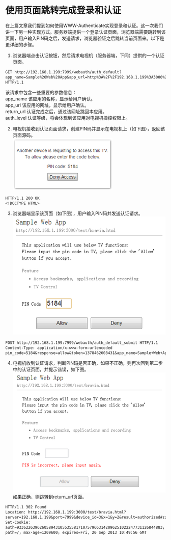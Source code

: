 使用页面跳转完成登录和认证
===

在上篇文章我们提到如何使用WWW-Authenticate实现登录和认证。这一次我们讲一下另一种实现方式。服务器端提供一个登录认证页面，浏览器端需要跳转到该页面，用户输入PIN码之后，发送请求，浏览器验证之后跳转当前页面来。以下是更详细的步骤。  

1. 浏览器端点击认证按钮，然后请求电视机（服务器端，下同）提供的一个认证页面。
```
GET http://192.168.1.199:7999/webauth/auth_default?app_name=Sample%20Web%20App&app_url=http%3A%2F%2F192.168.1.199%3A3000%2Ftest%2Fbravia.html&return_url=http%3A%2F%2F192.168.1.199%3A3000%2Ftest%2Fbravia.html%3Fserver%3D192.168.1.199%26port%3D7999%26device_id%3D3%26x%3D1%26y%3D2%23zzz&auth_level=generic HTTP/1.1
```
该请求中包含一些重要的参数信息：  
app_name 该应用的名称，显示给用户确认。  
app_url 该应用的网址，显示给用户确认。  
return_url 认证完成之后，通过该网址跳回本应用。  
auth_level 认证等级，将会体现到该应用对电视机操控权限上。  
  
2. 电视机接收到认证页面请求，创建PIN码并显示在电视机上（如下图），返回该页面源码。  
![电视机上显示PIN码](../images/Redirect-1.png)  
```
HTTP/1.1 200 OK
<!DOCTYPE HTML>
```  
  
3. 浏览器端显示该页面（如下图），用户输入PIN码并发送认证请求。  
![浏览器上显示认证页面](../images/Redirect-2.png)  
```
POST http://192.168.1.199:7999/webauth/auth_default_submit HTTP/1.1
Content-Type: application/x-www-form-urlencoded
pin_code=5184&response=allow&token=1378462608431&app_name=Sample+Web+App&app_url=http%3A%2F%2F192.168.1.199%3A3000%2Ftest%2Fbravia.html&return_url=http%3A%2F%2F192.168.1.199%3A3000%2Ftest%2Fbravia.html%3Fserver%3D192.168.1.199%26port%3D7999%26device_id%3D3%26x%3D1%26y%3D2%23zzz&auth_level=generic
```  
  
4. 电视机收到认证请求，判断PIN码是否正确，如果不正确，则再次回到第二步中的认证页面，并提示错误，如下图。  
![PIN码输入错误](../images/Redirect-error-case.png)  
如果正确，则跳转到return_url页面。  
```
HTTP/1.1 302 Found
Location: http://192.168.1.199:3000/test/bravia.html?server=192.168.1.199&port=7999&device_id=3&x=1&y=2&result=authorized#zzz
Set-Cookie: auth=9336226396260589431055355817107579663142096251022247731126844883; path=/; max-age=1209600; expires=Fri, 20 Sep 2013 10:49:56 GMT
```


